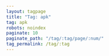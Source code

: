 ```yaml
---
layout: tagpage
title: "Tag: apk"
tag: apk
robots: noindex
paginate: 10
paginate_path: "/tag/:tag/page/:num/"
tag_permalink: /tag/:tag
---
```

